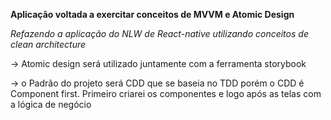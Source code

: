 **Aplicação voltada a exercitar conceitos de MVVM e Atomic Design**

*Refazendo a aplicação do NLW de React-native utilizando conceitos de clean architecture*


-> Atomic design será utilizado juntamente com a ferramenta storybook

-> o Padrão do projeto será CDD que se baseia no TDD     porém o CDD é Component first. Primeiro criarei os componentes e logo após as telas com a lógica de negócio